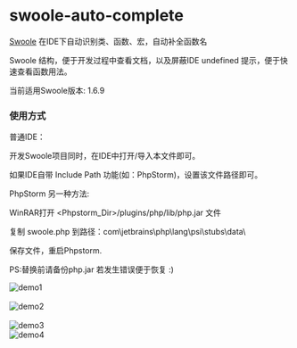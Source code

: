 swoole-auto-complete
====================

[Swoole](https://github.com/matyhtf/swoole) 在IDE下自动识别类、函数、宏，自动补全函数名

Swoole 结构，便于开发过程中查看文档，以及屏蔽IDE undefined 提示，便于快速查看函数用法。

当前适用Swoole版本: 1.6.9

### 使用方式
 
普通IDE：

开发Swoole项目同时，在IDE中打开/导入本文件即可。

如果IDE自带 Include Path 功能(如：PhpStorm)，设置该文件路径即可。

PhpStorm 另一种方法:

WinRAR打开 <Phpstorm_Dir>/plugins/php/lib/php.jar 文件

复制 swoole.php 到路径：com\jetbrains\php\lang\psi\stubs\data\

保存文件，重启Phpstorm.

PS:替换前请备份php.jar 若发生错误便于恢复 :)

![demo1](https://raw2.github.com/EagleWu/swoole-auto-complete/master/demo_img/01.png "demo1")<br />  
![demo2](https://raw2.github.com/EagleWu/swoole-auto-complete/master/demo_img/02.png "demo2")<br />  
![demo3](https://raw2.github.com/EagleWu/swoole-auto-complete/master/demo_img/03.png "demo3")<br />
![demo4](https://raw2.github.com/EagleWu/swoole-auto-complete/master/demo_img/04.png "demo4")  

